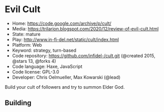 # Evil Cult

- Home: https://code.google.com/archive/p/cult/
- Media: https://trilarion.blogspot.com/2020/12/review-of-evil-cult.html
- State: mature
- Play: http://www.in-fi-del.net/static/cult/index.html
- Platform: Web
- Keyword: strategy, turn-based
- Code repository: https://github.com/infidel-/cult.git (@created 2015, @stars 13, @forks 4)
- Code language: Haxe, JavaScript
- Code license: GPL-3.0
- Developer: Chris Oelmueller, Max Kowarski (@lead)

Build your cult of followers and try to summon Elder God.

## Building
